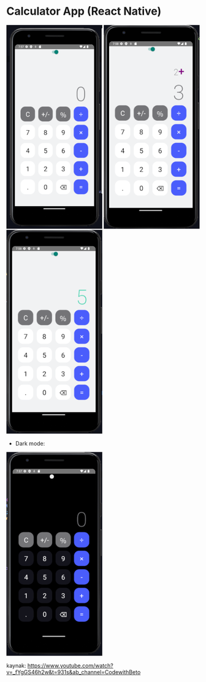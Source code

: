 # Calculator App (React Native)
<img  src="1.png" width="250" height="531"/> <img  src="3.png" width="250" height="531"/> <img  src="4.png" width="250" height="531"/>
- Dark mode: 
<img  src="2.png" width="250" height="531"/>

kaynak: https://www.youtube.com/watch?v=_fYgGS46h2w&t=931s&ab_channel=CodewithBeto

